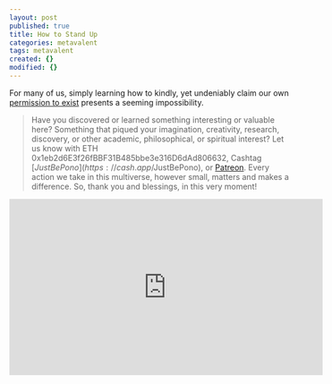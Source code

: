 ```yaml
---
layout: post
published: true
title: How to Stand Up
categories: metavalent
tags: metavalent
created: {}
modified: {}
---
```


For many of us, simply learning how to kindly, yet undeniably claim our own [permission to exist](https://youtu.be/K9Na6CmJwn4) presents a seeming impossibility.

> Have you discovered or learned something interesting or valuable here? Something that piqued your imagination, creativity, research, discovery, or other academic, philosophical, or spiritual interest? Let us know with ETH 0x1eb2d6E3f26fBBF31B485bbe3e316D6dAd806632, Cashtag [$JustBePono](https://cash.app/$JustBePono), or [Patreon](https://patreon.com/metavalent). Every action we take in this multiverse, however small, matters and makes a difference. So, thank you and blessings, in this very moment!

<div class="embed-container"><iframe width="560" height="315" src="https://www.youtube.com/embed/K9Na6CmJwn4" title="YouTube video player" frameborder="0" allow="accelerometer; autoplay; clipboard-write; encrypted-media; gyroscope; picture-in-picture" allowfullscreen></iframe></div>
